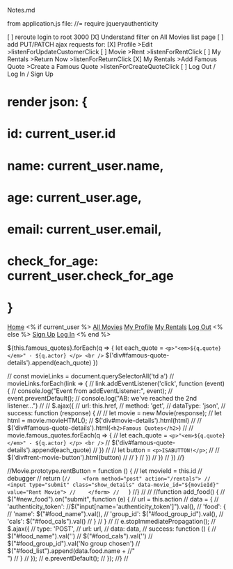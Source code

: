 Notes.md

from application.js file: //= require jqueryauthenticity


[ ] reroute login to root 3000
[X] Understand filter on All Movies list page
[ ] add PUT/PATCH ajax requests for:
  [X] Profile >Edit >listenForUpdateCustomerClick
  [ ] Movie >Rent >listenForRentClick
  [ ] My Rentals >Return Now >listenForReturnClick
  [X] My Rentals >Add Famous Quote >Create a Famous Quote >listenForCreateQuoteClick
  [ ] Log Out / Log In / Sign Up


  #  render json: {
  #    id: current_user.id
  #    name: current_user.name,
  #    age: current_user.age,
  #    email: current_user.email,
  #    check_for_age: current_user.check_for_age
  #  }

  <div class="navbar-header">

  <a class="navbar-brand" href="/">Home</a>
  <% if current_user %>
    <a class="navbar-brand" href="/movies">All Movies</a>
    <a class="navbar-brand" href="/customers/<%=current_user.id%>">My Profile</a>
    <a class="navbar-brand" href="/customers/<%=current_user.id%>/rentals">My Rentals</a>
    <a class="navbar-brand" href="/logout">Log Out</a>
  <% else %>
    <a class="navbar-brand" href="/signup">Sign Up</a>
    <a class="navbar-brand" href="/login">Log In</a>
  <% end %>
  </div>



${this.famous_quotes}.forEach(q => {
  let each_quote = `<p>"<em>${q.quote}</em>" - ${q.actor} </p> <br />`
  $('div#famous-quote-details').append(each_quote)
  })



//  const movieLinks = document.querySelectorAll('td a')
//	movieLinks.forEach(link => {
//		link.addEventListener('click', function (event) {
//    console.log("Event from addEventListener:", event);
//    event.preventDefault();
//    console.log("AB: we've reached the 2nd listener...")
//
//    $.ajax({
//      url: this.href,
//      method: 'get',
//      dataType: 'json',
//      success: function (response) {
//
//        let movie = new Movie(response);
//        let html = movie.movieHTML();
//        $('div#movie-details').html(html)
//
//        $('div#famous-quote-details').html(`<h2>Famous Quotes</h2>`)
//
//        movie.famous_quotes.forEach(q => {
//          let each_quote = `<p>"<em>${q.quote}</em>" - ${q.actor} </p> <br />`
//          $('div#famous-quote-details').append(each_quote)
//          })
//
//        let button = `<p>ISABUTTON!</p>`;
//
//        $('div#rent-movie-button').html(button)
//
//        }
//      })
//    })
//  })
//}

//Movie.prototype.rentButton = function () {
//  let movieId = this.id
//  debugger
//  return (`
//    <form method="post" action="/rentals">
//      <input type="submit" class="show_details" data-movie_id="${movieId}" value="Rent Movie">
//    </form>
//    `)
//}
//
//
//function add_food() {
//    $("#new_food").on("submit", function (e) {
//        url = this.action
//        data = {
//            'authenticity_token': //$("input[name='authenticity_token']").val(),
//            'food': {
//                'name': $("#food_name").val(),
//                'group_id': $("#food_group_id").val(),
//                'cals': $("#food_cals").val()
//            }
//        }
//
//        e.stopImmediatePropagation();
//        $.ajax({
//            type: 'POST',
//            url: url,
//            data: data,
//            success: function () {
//                $("#food_name").val('')
//                $("#food_cals").val('')
//                $("#food_group_id").val('No group chosen')
//                $("#food_list").append(data.food.name + //"<br>")
//            }
//        });
//        e.preventDefault();
//    });
//}
//
